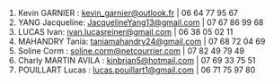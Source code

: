 1.  Kevin GARNIER : kevin_garnier@outlook.fr | 06 64 77 95 67
2.  YANG Jacqueline: JacquelineYang13@gmail.com | 07 67 86 99 68
3.  LUCAS Ivan: ivan.lucasreiner@gmail.com | 06 38 05 02 11
4.  MAHANDRY Tania: taniamahandry24@gmail.com | 07 68 72 04 69
5.  Soline Corm : soline.corm@netcourrier.com | 07 82 49 79 49
6.  Charly MARTIN AVILA : kinbrian5@hotmail.com | 07 69 33 75 51
7.  POUILLART Lucas : lucas.pouillart1@gmail.com | 06 71 75 97 80